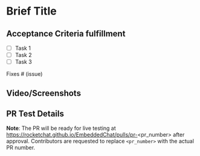 # Brief Title

## Acceptance Criteria fulfillment

- [ ] Task 1
- [ ] Task 2
- [ ] Task 3

Fixes # (issue)

## Video/Screenshots

## PR Test Details

**Note**: The PR will be ready for live testing at https://rocketchat.github.io/EmbeddedChat/pulls/pr-<pr_number> after approval. Contributors are requested to replace `<pr_number>` with the actual PR number.
